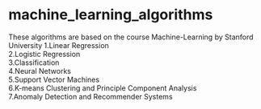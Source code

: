 # machine_learning_algorithms

These algorithms are based on the course Machine-Learning by Stanford University
1.Linear Regression                                                                            
2.Logistic Regression                                                                        
3.Classification                                                                              
4.Neural Networks                                                                                         
5.Support Vector Machines                                                                                            
6.K-means Clustering and Principle Component Analysis                                                                      
7.Anomaly Detection and Recommender Systems                                                                                                   
